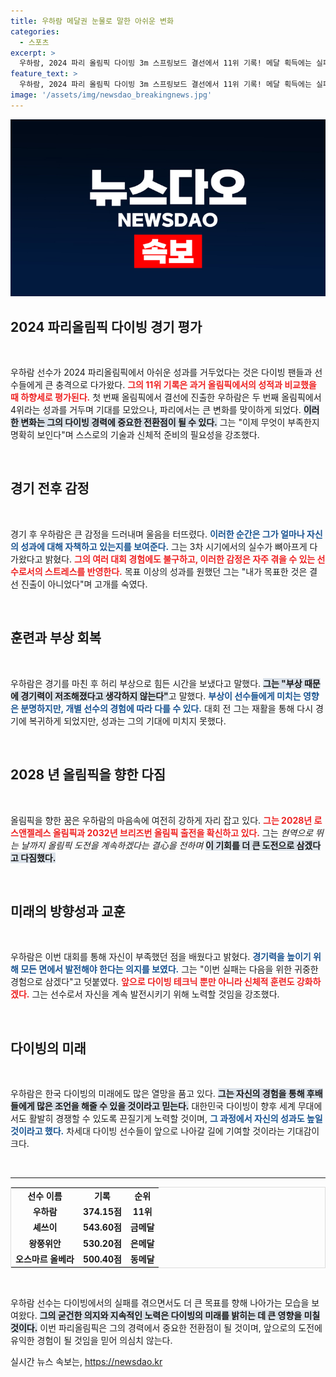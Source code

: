 ```yaml
---
title: 우하람 메달권 눈물로 말한 아쉬운 변화
categories:
  - 스포츠
excerpt: >
  우하람, 2024 파리 올림픽 다이빙 3m 스프링보드 결선에서 11위 기록! 메달 획득에는 실패했지만, 향후 도전 의지를 불태우며 우리는 계속 나아간다고 다짐했습니다. 다음 올림픽까지의 포부가 기대됩니다!
feature_text: >
  우하람, 2024 파리 올림픽 다이빙 3m 스프링보드 결선에서 11위 기록! 메달 획득에는 실패했지만, 향후 도전 의지를 불태우며 우리는 계속 나아간다고 다짐했습니다. 다음 올림픽까지의 포부가 기대됩니다!
image: '/assets/img/newsdao_breakingnews.jpg'
---
```


<p><img src="/assets/img/newsdao_breakingnews.jpg" alt="ranknews 속보" /></p>

<h2 data-ke-size="size26">2024 파리올림픽 다이빙 경기 평가</h2>

<p data-ke-size="size16">&nbsp;</p>

<p>우하람 선수가 2024 파리올림픽에서 아쉬운 성과를 거두었다는 것은 다이빙 팬들과 선수들에게 큰 충격으로 다가왔다. <b><span style="color: #ee2323;">그의 11위 기록은 과거 올림픽에서의 성적과 비교했을 때 하향세로 평가된다.</span></b> 첫 번째 올림픽에서 결선에 진출한 우하람은 두 번째 올림픽에서 4위라는 성과를 거두며 기대를 모았으나, 파리에서는 큰 변화를 맞이하게 되었다. <b><span style="background-color: #21538527;">이러한 변화는 그의 다이빙 경력에 중요한 전환점이 될 수 있다.</span></b> 그는 "이제 무엇이 부족한지 명확히 보인다"며 스스로의 기술과 신체적 준비의 필요성을 강조했다.</p>

<p data-ke-size="size16">&nbsp;</p>

<h2 data-ke-size="size26">경기 전후 감정</h2>

<p data-ke-size="size16">&nbsp;</p>

<p>경기 후 우하람은 큰 감정을 드러내며 울음을 터뜨렸다. <b><span style="color: #1a5490;">이러한 순간은 그가 얼마나 자신의 성과에 대해 자책하고 있는지를 보여준다.</span></b> 그는 3차 시기에서의 실수가 뼈아프게 다가왔다고 밝혔다. <b><span style="color: #ee2323;">그의 여러 대회 경험에도 불구하고, 이러한 감정은 자주 겪을 수 있는 선수로서의 스트레스를 반영한다.</span></b> 목표 이상의 성과를 원했던 그는 "내가 목표한 것은 결선 진출이 아니었다"며 고개를 숙였다.</p>

<p data-ke-size="size16">&nbsp;</p>

<h2 data-ke-size="size26">훈련과 부상 회복</h2>

<p data-ke-size="size16">&nbsp;</p>

<p>우하람은 경기를 마친 후 허리 부상으로 힘든 시간을 보냈다고 말했다. <b><span style="background-color: #21538527;">그는 "부상 때문에 경기력이 저조해졌다고 생각하지 않는다"</span></b>고 말했다. <b><span style="color: #1a5490;">부상이 선수들에게 미치는 영향은 분명하지만, 개별 선수의 경험에 따라 다를 수 있다.</span></b> 대회 전 그는 재활을 통해 다시 경기에 복귀하게 되었지만, 성과는 그의 기대에 미치지 못했다.</p>

<p data-ke-size="size16">&nbsp;</p>

<h2 data-ke-size="size26">2028 년 올림픽을 향한 다짐</h2>

<p data-ke-size="size16">&nbsp;</p>

<p>올림픽을 향한 꿈은 우하람의 마음속에 여전히 강하게 자리 잡고 있다. <b><span style="color: #ee2323;">그는 2028년 로스앤젤레스 올림픽과 2032년 브리즈번 올림픽 출전을 확신하고 있다.</span></b> 그는 <em>현역으로 뛰는 날까지 올림픽 도전을 계속하겠다는 결心을 전하며</em> <b><span style="background-color: #21538527;">이 기회를 더 큰 도전으로 삼겠다고 다짐했다.</span></b></p>

<p data-ke-size="size16">&nbsp;</p>

<h2 data-ke-size="size26">미래의 방향성과 교훈</h2>

<p data-ke-size="size16">&nbsp;</p>

<p>우하람은 이번 대회를 통해 자신이 부족했던 점을 배웠다고 밝혔다. <b><span style="color: #1a5490;">경기력을 높이기 위해 모든 면에서 발전해야 한다는 의지를 보였다.</span></b> 그는 "이번 실패는 다음을 위한 귀중한 경험으로 삼겠다"고 덧붙였다. <b><span style="color: #ee2323;">앞으로 다이빙 테크닉 뿐만 아니라 신체적 훈련도 강화하겠다.</span></b> 그는 선수로서 자신을 계속 발전시키기 위해 노력할 것임을 강조했다.</p>

<p data-ke-size="size16">&nbsp;</p>

<h2 data-ke-size="size26">다이빙의 미래</h2>

<p data-ke-size="size16">&nbsp;</p>

<p>우하람은 한국 다이빙의 미래에도 많은 열망을 품고 있다. <b><span style="background-color: #21538527;">그는 자신의 경험을 통해 후배들에게 많은 조언을 해줄 수 있을 것이라고 믿는다.</span></b> 대한민국 다이빙이 향후 세계 무대에서도 활발히 경쟁할 수 있도록 끈질기게 노력할 것이며, <b><span style="color: #1a5490;">그 과정에서 자신의 성과도 높일 것이라고 했다.</span></b> 차세대 다이빙 선수들이 앞으로 나아갈 길에 기여할 것이라는 기대감이 크다.</p>

<p data-ke-size="size16">&nbsp;</p>

<hr>

<table style="width: 100%; border-collapse: collapse; border: 1px solid #ddd;">
<tr>
<td style="text-align: center; height: 17px;"><b>선수 이름</b></td>
<td style="text-align: center; height: 17px;"><b>기록</b></td>
<td style="text-align: center; height: 17px;"><b>순위</b></td>
</tr>
<tr>
<td style="text-align: center; height: 17px;"><b>우하람</b></td>
<td style="text-align: center; height: 17px;"><b>374.15점</b></td>
<td style="text-align: center; height: 17px;"><b>11위</b></td>
</tr>
<tr>
<td style="text-align: center; height: 17px;"><b>셰쓰이</b></td>
<td style="text-align: center; height: 17px;"><b>543.60점</b></td>
<td style="text-align: center; height: 17px;"><b>금메달</b></td>
</tr>
<tr>
<td style="text-align: center; height: 17px;"><b>왕쭝위안</b></td>
<td style="text-align: center; height: 17px;"><b>530.20점</b></td>
<td style="text-align: center; height: 17px;"><b>은메달</b></td>
</tr>
<tr>
<td style="text-align: center; height: 17px;"><b>오스마르 올베라</b></td>
<td style="text-align: center; height: 17px;"><b>500.40점</b></td>
<td style="text-align: center; height: 17px;"><b>동메달</b></td>
</tr>
</table>

<p data-ke-size="size16">&nbsp;</p>

<p>우하람 선수는 다이빙에서의 실패를 겪으면서도 더 큰 목표를 향해 나아가는 모습을 보여왔다. <b><span style="background-color: #21538527;">그의 굳건한 의지와 지속적인 노력은 다이빙의 미래를 밝히는 데 큰 영향을 미칠 것이다.</span></b> 이번 파리올림픽은 그의 경력에서 중요한 전환점이 될 것이며, 앞으로의 도전에 유익한 경험이 될 것임을 믿어 의심치 않는다.</p>
실시간 뉴스 속보는, <a href="https://newsdao.kr" rel="dofollow">https://newsdao.kr</a>


